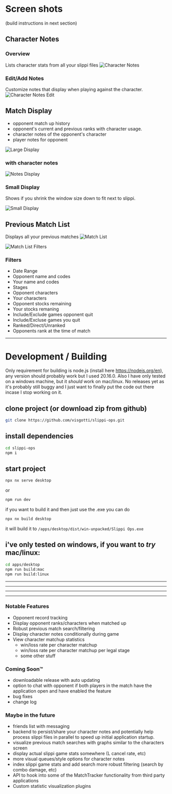 # Screen shots

(build instructions in next section)

## Character Notes

### Overview
Lists character stats from all your slippi files
![Character Notes](screenshots/char-notes.png)

### Edit/Add Notes
Customize notes that display when playing against the character.
![Character Notes Edit](screenshots/char-notes-edit.png)


## Match Display
- opponent match up history
- opponent's current and previous ranks with character usage. 
- character notes of the opponent's character
- player notes for opponent

![Large Display](screenshots/display-large.png)

### with character notes
![Notes Display](screenshots/display-notes.png)

### Small Display
Shows if you shrink the window size down to fit next to slippi.


![Small Display](screenshots/display-small.png)


## Previous Match List
Displays all your previous matches
![Match List](screenshots/list.png)

![Match List Filters](screenshots/list-filters.png)
### Filters
  - Date Range
  - Opponent name and codes
  - Your name and codes
  - Stages 
  - Opponent characters
  - Your characters
  - Opponent stocks remaining
  - Your stocks remaning
  - Include/Exclude games opponent quit
  - Include/Excluse games you quit
  - Ranked/Direct/Unranked 
  - Opponents rank at the time of match

---------
# Development / Building

Only requirement for building is node.js (install here https://nodejs.org/en), 
any version should probably work but I used 20.16.0. Also I have only tested on a windows machine, but it *should* work on mac/linux. No releases yet as it's probably still buggy and I just want to finally put the code out there incase I stop working on it.


## clone project (or download zip from github)
```sh
git clone https://github.com/visgotti/slippi-ops.git
```


## install dependencies
```sh
cd slippi-ops
npm i
```


## start project

```sh
npx nx serve desktop
```
or 
```sh
npm run dev
```

if you want to build it and then just use the .exe you can do 
```sh
npx nx build desktop
```

it will build it to `/apps/desktop/dist/win-unpacked/Slippi Ops.exe`

## i've only tested on windows, if you want to *try* mac/linux:
```sh
cd apps/desktop
npm run build:mac 
npm run build:linux
``` 
-----
----
----
----


### Notable Features
- Opponent record tracking
- Display opponent ranks/characters when matched up
- Robust previous match search/filtering
- Display character notes conditionally during game
- View character matchup statistics
  - win/loss rate per character matchup
  - win/loss rate per character matchup per legal stage
  - some other stuff

### Coming Soon™
  - downloadable release with auto updating
  - option to chat with opponent if both players in the match have the application open and have enabled the feature
  - bug fixes
  - change log

### Maybe in the future
  - friends list with messaging
  - backend to persist/share your character notes and potentially help process slippi files in parallel to speed up initial application startup.
  - visualize previous match searches with graphs similar to the characters screen
  - display actual slippi game stats somewhere (L cancel rate, etc)
  - more visual queues/style options for character notes
  - index slippi game stats and add search more robust filtering (search by combo damage, etc)
  - API to hook into some of the MatchTracker functionality from third party applications
  - Custom statistic visualization plugins